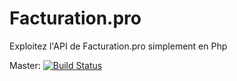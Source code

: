 # Facturation.pro
Exploitez l'API de Facturation.pro simplement en Php

Master: [![Build Status](https://api.travis-ci.org/rdarricau/facturationpro.png?branch=master)](http://travis-ci.org/php-sepa-xml/php-sepa-xml)

